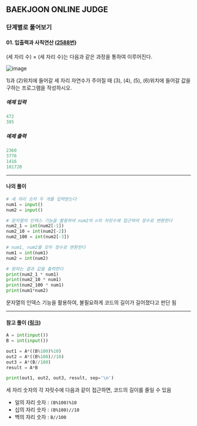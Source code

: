 ## BAEKJOON ONLINE JUDGE
### 단계별로 풀어보기
#### 01. 입출력과 사칙연산 ([2588번](https://www.acmicpc.net/problem/2588))

(세 자리 수) × (세 자리 수)는 다음과 같은 과정을 통하여 이루어진다.

![image](https://user-images.githubusercontent.com/101171109/166952739-7873bde9-aa4f-43cf-a4a7-a5cbd5624720.png)

1)과 (2)위치에 들어갈 세 자리 자연수가 주어질 때 (3), (4), (5), (6)위치에 들어갈 값을 구하는 프로그램을 작성하시오.

##### 예제 입력
```python
472
385
```

##### 예제 출력
```python
2360
3776
1416
181720
```

___
#### 나의 풀이
```python
# 세 자리 숫자 두 개를 입력받는다
num1 = input()
num2 = input()

# 문자열의 인덱스 기능을 활용하여 num2의 n의 자릿수에 접근하여 정수로 변환한다
num2_1 = int(num2[-1])
num2_10 = int(num2[-2])
num2_100 = int(num2[-3])

# num1, num2를 모두 정수로 변환한다
num1 = int(num1)
num2 = int(num2)

# 원하는 결과 값을 출력한다
print(num2_1 * num1)
print(num2_10 * num1)
print(num2_100 * num1)
print(num1*num2)
```

문자열의 인덱스 기능을 활용하여, 불필요하게 코드의 길이가 길어졌다고 판단 됨
___
#### 참고 풀이 ([링크](https://choseongho93.tistory.com/281))
```python
A = int(input())
B = int(input())

out1 = A*((B%100)%10)
out2 = A*((B%100)//10)
out3 = A*(B//100)
result = A*B

print(out1, out2, out3, result, sep='\n')
```
세 자리 숫자의 각 자릿수에 다음과 같이 접근하면, 코드의 길이를 줄일 수 있음
- 일의 자리 숫자 : `(B%100)%10`
- 십의 자리 숫자 : `(B%100)//10`
- 백의 자리 숫자 : `B//100`

